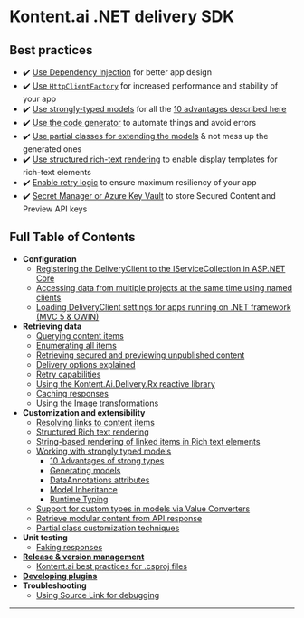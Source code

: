 # Kontent.ai .NET delivery SDK

## Best practices

- ✔️ [Use Dependency Injection](./Configuration/Registering-the-DeliveryClient-to-the-IServiceCollection-in-ASP.NET-Core.md#standard-usage.md) for better app design
- ✔️ [Use `HttpClientFactory`](./Configuration/Registering-the-DeliveryClient-to-the-IServiceCollection-in-ASP.NET-Core.md#httpclientfactory) for increased performance and stability of your app
- ✔️ [Use strongly-typed models](./Customization%20and%20extensibility/Working-with-strongly-typed-models.md) for all the [10 advantages described here](./Customization%20and%20extensibility/Strong-Types-Explained-%E2%80%93-10-Advantages.md)
- ✔️ [Use the code generator](https://github.com/kontent-ai/model-generator-net) to automate things and avoid errors
- ✔️ [Use partial classes for extending the models](./Customization%20and%20extensibility/Partial-class-customization-techniques.md) & not mess up the generated ones
- ✔️ [Use structured rich-text rendering](./Customization%20and%20extensibility/Structured-Rich-text-rendering.md) to enable display templates for rich-text elements
- ✔️ [Enable retry logic](./Retrieving%20data/Retry-capabilities.md) to ensure maximum resiliency of your app
- ✔️ [Secret Manager or Azure Key Vault](./Retrieving%20data/Retrieving-secured-and-previewing-unpublished-content.md) to store Secured Content and Preview API keys

## Full Table of Contents

* **Configuration**
  * [Registering the DeliveryClient to the IServiceCollection in ASP.NET Core](./Configuration/Registering-the-DeliveryClient-to-the-IServiceCollection-in-ASP.NET-Core.net.md)
  * [Accessing data from multiple projects at the same time using named clients](./Configuration/Accessing-Data-From-Multiple-Projects.md)
  * [Loading DeliveryClient settings for apps running on .NET framework (MVC 5 & OWIN)](./Configuration/Loading-DeliveryClient-settings-for-apps-running-on-.NET-framework-(MVC-5-&-OWIN).md)
* **Retrieving data**
  * [Querying content items](./Retrieving%20data/Querying-content.md)
  * [Enumerating all items](./Retrieving%20data/Enumerating-all-items.md)
  * [Retrieving secured and previewing unpublished content](./Retrieving%20data/Retrieving-secured-and-previewing-unpublished-content.md)
  * [Delivery options explained](./Retrieving%20data/Delivery-options-explained.md)
  * [Retry capabilities](./Retrieving%20data/Retry-capabilities.md)
  * [Using the Kontent.Ai.Delivery.Rx reactive library](./Retrieving%20data/Using-the-Kontent.Ai.Delivery.Rx-reactive-library.md)
  * [Caching responses](./Retrieving%20data/Caching-responses.md)
  * [Using the Image transformations](./Retrieving%20data/Using-the-Image-transformations.md)
* **Customization and extensibility**
  * [Resolving links to content items](./Customization%20and%20extensibility/Resolving-links-to-content-items.md)
  * [Structured Rich text rendering](./Customization%20and%20extensibility/Structured-Rich-text-rendering.md)
  * [String-based rendering of linked items in Rich text elements](./Customization%20and%20extensibility/String-based-rendering-of-items-in-Rich-text.md)
  * [Working with strongly typed models](./Customization%20and%20extensibility/Working-with-strongly-typed-models.md)
    * [10 Advantages of strong types](./Customization%20and%20extensibility/Strong-Types-Explained-–-10-Advantages.md)
    * [Generating models](./Customization%20and%20extensibility/Strong-Types-Explained-–-Code-Generator.md)
    * [DataAnnotations attributes](./Customization%20and%20extensibility/Strong-Types-Explained-–-DataAnnotations-attributes.md)
    * [Model Inheritance](./Customization%20and%20extensibility/Strong-Types-Explained-–-Model-Inheritance.md)
    * [Runtime Typing](./Customization%20and%20extensibility/Strong-Types-Explained-–-Runtime-Typing.md)
  * [Support for custom types in models via Value Converters](./Customization%20and%20extensibility/Support-for-custom-types-in-models-via-Value-Converters.md)
  * [Retrieve modular content from API response](./Customization%20and%20extensibility/Retrieve-modular-content-from-API-response.md)
  * [Partial class customization techniques](./Customization%20and%20extensibility/Partial-class-customization-techniques.md)
* **Unit testing**
  * [Faking responses](./Unit%20testing/Faking-responses.md)
* [**Release & version management**](https://github.com/kontent-ai/kontent-ai.github.io/blob/main/docs/articles/Release-%26-version-management-of-.NET-projects.md)
  * [Kontent.ai best practices for .csproj files](https://github.com/kontent-ai/kontent-ai.github.io/blob/main/docs/articles/Kontent.ai-best-practices-for-.csproj-files.md)
* [**Developing plugins**](./Unit%20testing/Developing-plugins.md)
* **Troubleshooting**
  * [Using Source Link for debugging](./Troubleshooting/Using-Source-Link-for-debugging.md)
***



